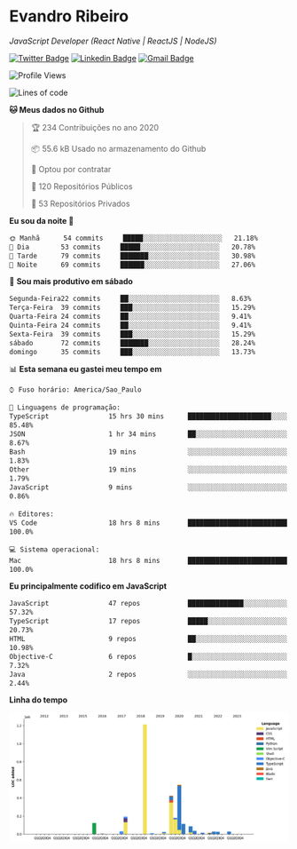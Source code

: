 # Evandro **Ribeiro**

*JavaScript Developer (React Native | ReactJS | NodeJS)*

[![Twitter Badge](https://img.shields.io/badge/-@ribeiroevandro-201B2D?style=flat-square&labelColor=201B2D&logo=twitter&logoColor=white&link=https://twitter.com/ribeiroevandro)](https://twitter.com/ribeiroevandro) 
[![Linkedin Badge](https://img.shields.io/badge/-Evandro%20Ribeiro-201B2D?style=flat-square&logo=Linkedin&logoColor=white&link=https://www.linkedin.com/in/ribeiroevandro)](https://www.linkedin.com/in/ribeiroevandro) 
[![Gmail Badge](https://img.shields.io/badge/-oi@ribeiroevandro.com.br-201B2D?style=flat-square&logo=Gmail&logoColor=white&link=mailto:oi@ribeiroevandro.com.br)](mailto:oi@ribeiroevandro.com.br)


<!--START_SECTION:waka-->
![Profile Views](http://img.shields.io/badge/Visualizac%C3%B5es%20do%20perfil-62-blue)

![Lines of code](https://img.shields.io/badge/Do%20Hello%20World%20o%20que%20escrevi-11.7%20million%20linhas%20de%20c%C3%B3digo-blue)

**🐱 Meus dados no Github** 

> 🏆 234 Contribuições no ano 2020
 > 
> 📦 55.6 kB Usado no armazenamento do Github 
 > 
> 💼 Optou por contratar
 > 
> 📜 120 Repositórios Públicos
 > 
> 🔑 53 Repositórios Privados 

**Eu sou da noite 🦉** 

```text
🌞 Manhã      54 commits     █████░░░░░░░░░░░░░░░░░░░░   21.18% 
🌆 Dia        53 commits     █████░░░░░░░░░░░░░░░░░░░░   20.78% 
🌃 Tarde      79 commits     ███████░░░░░░░░░░░░░░░░░░   30.98% 
🌙 Noite      69 commits     ██████░░░░░░░░░░░░░░░░░░░   27.06%

```
📅 **Sou mais produtivo em sábado** 

```text
Segunda-Feira22 commits     ██░░░░░░░░░░░░░░░░░░░░░░░   8.63% 
Terça-Feira  39 commits     ███░░░░░░░░░░░░░░░░░░░░░░   15.29% 
Quarta-Feira 24 commits     ██░░░░░░░░░░░░░░░░░░░░░░░   9.41% 
Quinta-Feira 24 commits     ██░░░░░░░░░░░░░░░░░░░░░░░   9.41% 
Sexta-Feira  39 commits     ███░░░░░░░░░░░░░░░░░░░░░░   15.29% 
sábado       72 commits     ███████░░░░░░░░░░░░░░░░░░   28.24% 
domingo      35 commits     ███░░░░░░░░░░░░░░░░░░░░░░   13.73%

```


📊 **Esta semana eu gastei meu tempo em** 

```text
⌚︎ Fuso horário: America/Sao_Paulo

💬 Linguagens de programação: 
TypeScript               15 hrs 30 mins      █████████████████████░░░░   85.48% 
JSON                     1 hr 34 mins        ██░░░░░░░░░░░░░░░░░░░░░░░   8.67% 
Bash                     19 mins             ░░░░░░░░░░░░░░░░░░░░░░░░░   1.83% 
Other                    19 mins             ░░░░░░░░░░░░░░░░░░░░░░░░░   1.79% 
JavaScript               9 mins              ░░░░░░░░░░░░░░░░░░░░░░░░░   0.86%

🔥 Editores: 
VS Code                  18 hrs 8 mins       █████████████████████████   100.0%

💻 Sistema operacional: 
Mac                      18 hrs 8 mins       █████████████████████████   100.0%

```

**Eu principalmente codifico em JavaScript** 

```text
JavaScript               47 repos            ██████████████░░░░░░░░░░░   57.32% 
TypeScript               17 repos            █████░░░░░░░░░░░░░░░░░░░░   20.73% 
HTML                     9 repos             ██░░░░░░░░░░░░░░░░░░░░░░░   10.98% 
Objective-C              6 repos             █░░░░░░░░░░░░░░░░░░░░░░░░   7.32% 
Java                     2 repos             ░░░░░░░░░░░░░░░░░░░░░░░░░   2.44%

```


**Linha do tempo**

![Chart not found](https://github.com/ribeiroevandro/ribeiroevandro/blob/master/charts/bar_graph.png) 


<!--END_SECTION:waka-->
